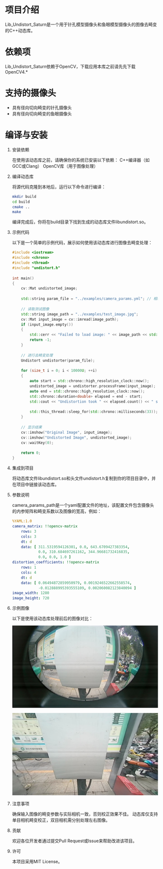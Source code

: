 # 项目介绍

Lib_Undistort_Saturn是一个用于针孔模型摄像头和鱼眼模型摄像头的图像去畸变的C++动态库。

# 依赖项

Lib_Undistort_Saturn依赖于OpenCV，下载应用本库之前请先先下载OpenCV4.*

# 支持的摄像头

- 具有径向切向畸变的针孔摄像头
- 具有径向切向畸变的鱼眼摄像头

# 编译与安装

1. 安装依赖

   在使用该动态库之前，请确保你的系统已安装以下依赖：
   C++编译器（如GCC或Clang）
   OpenCV库（用于图像处理）

2. 编译动态库

   将源代码克隆到本地后，运行以下命令进行编译：

   ```bash
   mkdir build
   cd build
   cmake ..
   make
   ```

   编译完成后，你将在build目录下找到生成的动态库文件libundistort.so。

3. 示例代码

   以下是一个简单的示例代码，展示如何使用该动态库进行图像去畸变处理：

   ```c++
   #include <iostream>
   #include <chrono>
   #include <thread>
   #include "undistort.h"
   
   int main()
   {
       cv::Mat undistorted_image;
   
       std::string param_file = "../examples/camera_params.yml"; // 相机参数文件
   
       // 读取测试图像
       std::string image_path = "../examples/test_image.jpg";
       cv::Mat input_image = cv::imread(image_path);
       if (input_image.empty())
       {
           std::cerr << "Failed to load image: " << image_path << std::endl;
           return -1;
       }
   
       // 进行去畸变处理
       Undistort undistorter(param_file);
   
       for (size_t i = 0; i < 10000U; ++i)
       {
           auto start = std::chrono::high_resolution_clock::now();
           undistorted_image = undistorter.processFrame(input_image);
           auto end = std::chrono::high_resolution_clock::now();
           std::chrono::duration<double> elapsed = end - start;
           std::cout << "Undistortion took " << elapsed.count() << " seconds." << std::endl;
   
           std::this_thread::sleep_for(std::chrono::milliseconds(33));
       }
   
       // 显示结果
       cv::imshow("Original Image", input_image);
       cv::imshow("Undistorted Image", undistorted_image);
       cv::waitKey(0);
   
       return 0;
   }
   ```

4. 集成到项目

   将动态库文件libundistort.so和头文件undistort.h复制到你的项目目录中，并在项目中链接该动态库。

5. 参数说明

   camera_params_path是一个yaml配置文件的地址，该配置文件包含摄像头的内参矩阵和畸变系数以及图像的宽高，例如：

   ```yaml
   %YAML:1.0
   camera_matrix: !!opencv-matrix
       rows: 3
       cols: 3
       dt: d
       data: [ 311.5319594126301, 0.0, 643.6709427383354, 
               0.0, 310.684697261162, 344.96681732416835, 
               0.0, 0.0, 1.0 ]
   distortion_coefficients: !!opencv-matrix
       rows: 1
       cols: 4
       dt: d
       data: [ 0.06494872859950979, 0.0019246522662558574, 
               -0.012888995393555109, 0.002060082123840094 ]
   image_width: 1280
   image_height: 720
   ```

6. 示例图像

   以下是使用该动态库处理前后的图像对比：

   ![畸变图像](images/test_image.jpg)

   ![去畸变后的图像](images/undistorted_image.jpg)

7. 注意事项

   确保输入图像的畸变参数与实际相机一致，否则校正效果不佳。
   动态库仅支持单目相机畸变校正，双目相机需分别处理左右图像。

8. 贡献

   欢迎各位开发者通过提交Pull Request或Issue来帮助改进该项目。

9. 许可

   本项目采用MIT License。